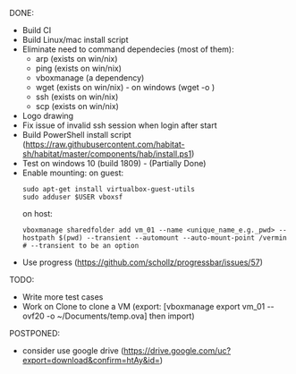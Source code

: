 DONE:
*  Build CI
*  Build Linux/mac install script 
*  Eliminate need to command dependecies (most of them):
    * arp   (exists on win/nix)
    * ping  (exists on win/nix)
    * vboxmanage (a dependency)
    * wget      (exists on win/nix) - on windows (wget <file url> -o <file output>)
    * ssh		(exists on win/nix)
    * scp       (exists on win/nix)
*  Logo drawing
* Fix issue of invalid ssh session when login after start
* Build PowerShell install script (https://raw.githubusercontent.com/habitat-sh/habitat/master/components/hab/install.ps1)
* Test on windows 10 (build 1809)  - (Partially Done)
* Enable mounting:
    on guest:
    ```
    sudo apt-get install virtualbox-guest-utils
    sudo adduser $USER vboxsf
    ```
    on host:
    ```
    vboxmanage sharedfolder add vm_01 --name <unique_name_e.g._pwd> --hostpath $(pwd) --transient --automount --auto-mount-point /vermin
    # --transient to be an option
    ```
* Use progress (https://github.com/schollz/progressbar/issues/57)

    
TODO: 
* Write more test cases
* Work on Clone to clone a VM (export: [vboxmanage export vm_01 --ovf20 -o ~/Documents/temp.ova] then import)

POSTPONED:
* consider use google drive (https://drive.google.com/uc?export=download&confirm=htAy&id=<fileid>) 
